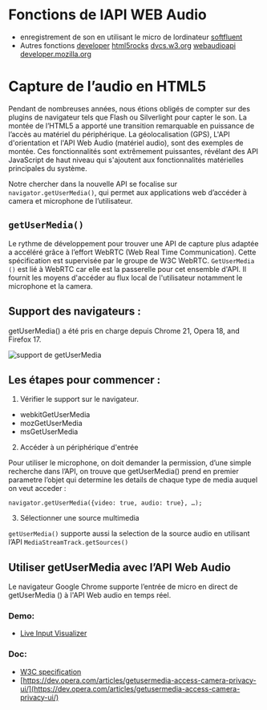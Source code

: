 # Fonctions de lAPI WEB Audio

* enregistrement de son en utilisant le micro de lordinateur
    [softfluent](http://www.softfluent.fr/blog/expertise/2015/04/28/Enregistrer-du-son-via-le-Microphone-en-JavaScript)
* Autres fonctions
    [developer](https://developer.mozilla.org/fr/docs/Web/API/Web_Audio_API)
    [html5rocks](https://www.html5rocks.com/en/tutorials/webaudio/intro/)
    [dvcs.w3.org](https://dvcs.w3.org/hg/audio/raw-file/tip/webaudio/specification.html)
    [webaudioapi](http://webaudioapi.com/)
    [developer.mozilla.org](https://developer.mozilla.org/fr/docs/Web/API/Web_Audio_API/Using_Web_Audio_API)
 
# Capture de l’audio en HTML5

Pendant de nombreuses années, nous étions obligés de compter sur des plugins de navigateur tels que Flash ou Silverlight pour capter le son. La montée de l’HTML5 a apporté une transition remarquable en puissance de l’accès au matériel du périphérique. La géolocalisation (GPS), L'API d'orientation et l'API Web Audio (matériel audio), sont des exemples de montée.
Ces fonctionnalités sont extrêmement puissantes, révélant des API JavaScript de haut niveau qui s'ajoutent aux fonctionnalités matérielles principales du système.

Notre chercher dans la nouvelle API se focalise sur ```navigator.getUserMedia()```, qui permet aux applications web d’accéder à camera et microphone de l’utilisateur.

## ```getUserMedia()```
Le rythme de développement pour trouver une API de capture plus adaptée a accéléré grâce à l’effort WebRTC (Web Real Time Communication). Cette spécification est supervisée par le groupe de W3C WebRTC. ```GetUserMedia ()``` est lié à WebRTC car elle est la passerelle pour cet ensemble d'API. Il fournit les moyens d'accéder au flux local de l'utilisateur notamment le microphone et la camera.

## Support des navigateurs :
getUserMedia() a été pris en charge depuis Chrome 21, Opera 18, and Firefox 17.

![support de getUserMedia](http://i.stack.imgur.com/8D401.png "support de getUserMedia")

## Les étapes pour commencer :
1. Vérifier le support sur le navigateur.
 * webkitGetUserMedia
 * mozGetUserMedia
 * msGetUserMedia

2. Accéder à un périphérique d'entrée

Pour utiliser le microphone, on doit demander la permission, d’une simple recherche dans l’API, on trouve que getUserMedia() prend en premier parametre l’objet qui determine les details de chaque type de media auquel on veut acceder : 
```
navigator.getUserMedia({video: true, audio: true}, …);
```

3. Sélectionner une source multimedia

`getUserMedia()` supporte aussi la selection de la source audio en utilisant l’API `MediaStreamTrack.getSources()`

## Utiliser getUserMedia avec l’API Web Audio
Le navigateur Google Chrome supporte l’entrée de micro en direct de getUserMedia () à l'API Web audio en temps réel. 
### Demo:
* [Live Input Visualizer](http://webaudiodemos.appspot.com/input/index.html)

### Doc:
* [W3C specification](https://w3c.github.io/mediacapture-main/getusermedia.html)
* [https://dev.opera.com/articles/getusermedia-access-camera-privacy-ui/](https://dev.opera.com/articles/getusermedia-access-camera-privacy-ui/)
